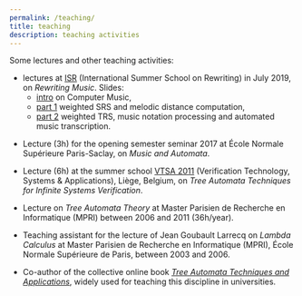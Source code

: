 ```yaml
---
permalink: /teaching/
title: teaching
description: teaching activities
---
```


Some lectures and other teaching activities:



- lectures at [ISR](https://isr2019.inria.fr) (International Summer School on Rewriting) in July 2019, on *Rewriting Music*. Slides:
  -  [intro](files/ISR19RewritingMusic-part0.pdf) on Computer Music, 
  - [part 1](files/ISR19RewritingMusic-part1.pdf) weighted SRS and melodic distance computation, 
  - [part 2](files/ISR19RewritingMusic-part2.pdf) weighted TRS, music notation processing and automated music transcription.

* Lecture (3h) for the opening semester seminar 2017 at École Normale Supérieure Paris-Saclay, on _Music and Automata_.

* Lecture (6h) at the summer school [VTSA 2011](https://resources.mpi-inf.mpg.de/departments/rg1/conferences/vtsa11/) (Verification Technology, Systems & Applications), Liège, Belgium, on _Tree Automata Techniques for Infinite Systems Verification_.

* Lecture on _Tree Automata Theory_ at Master Parisien de Recherche en Informatique (MPRI) between 2006 and 2011 (36h/year).

* Teaching assistant for the lecture of Jean Goubault Larrecq on _Lambda Calculus_ at Master Parisien de Recherche en Informatique (MPRI), École Normale Supérieure de Paris, between 2003 and 2006.

* Co-author of the collective online book [_Tree Automata Techniques and Applications_](http://tata.gforge.inria.fr/), widely used for teaching this discipline in universities.
